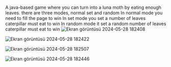 A java-based game where you can turn into a luna moth by eating enough leaves.
there are three modes, normal set and random
In normal mode you need to fill the page to win
In set mode you set a number of leaves caterpillar must eat to win
In random mode it set a random number of leaves caterpillar must eat to win
![Ekran görüntüsü 2024-05-28 182408](https://github.com/ReyhanCimen/Caterpillar_Game/assets/132782875/d4a65798-56a6-4d73-b718-5ed22909dd45)

![Ekran görüntüsü 2024-05-28 182422](https://github.com/ReyhanCimen/Caterpillar_Game/assets/132782875/1c2a66e6-1f2b-447c-9f21-d3b5199159b5)

![Ekran görüntüsü 2024-05-28 182507](https://github.com/ReyhanCimen/Caterpillar_Game/assets/132782875/680e3ae4-4fd3-4b38-b379-36e36f7cda90)

![Ekran görüntüsü 2024-05-28 182446](https://github.com/ReyhanCimen/Caterpillar_Game/assets/132782875/10525db2-d0a2-4781-a90f-8c880715cb84)
